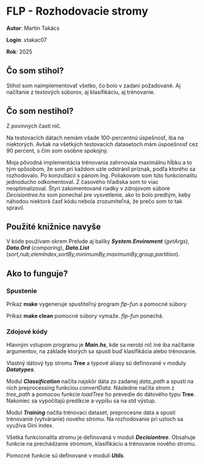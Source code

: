 # FLP - Rozhodovacie stromy
**Autor**: Martin Takács

**Login**: xtakac07

**Rok**: 2025

## Čo som stihol?
Stihol som naimplementovať všetko, čo bolo v zadaní požadované. Aj načítanie z textových súborov, aj klasifikáciu, aj trénovanie.

## Čo som nestihol?
Z povinných častí nič.

Na testovacích dátach nemám všade 100-percentnú úspešnosť, iba na niektorých. Avšak na všetkých testovacích datasetoch mám úspoešnosť cez 90 percent, s čím som osobne spokojný.

Moja pôvodná implementácia trénovania zahrnovala maximálnu hĺbku a to tým spôsobom, že som pri každom uzle odstránil príznak, podľa ktorého sa rozhodovalo. Po konzultácii s pánom Ing. Poliakovom som túto funkcionalitu jednoducho odkomentoval. Z časového hľadiska som to viac neoptimalizoval. Štyri zakomentované riadky v zdrojovom súbore *Decisiontree.hs* som ponechal pre vysvetlenie, ako to bolo predtým, keby náhodou niektorá časť kódu nebola zrozumiteľná, že prečo som to tak spravil.

## Použité knižnice navyše
V kóde používam okrem Prelude aj balíky ***System.Enviroment*** (*getArgs*), ***Data.Ord*** (*comparing*), ***Data.List*** (*sort,nub,elemIndex,sortBy,minimumBy,maximumBy,group,partition*).

## Ako to funguje?
### Spustenie
Príkaz **make** vygeneruje spustiteľný program *flp-fun* a pomocné súbory

Príkaz **make clean** pomocné súbory vymaže. *flp-fun* ponechá.

### Zdojové kódy
Hlavným vstupom programu je ***Main.hs***, kde sa nerobí nič iné iba načítanie argumentov, na základe ktorých sa spustí buď klasifikácia alebo trénovanie.

Vlastný dátový typ stromu **Tree** a typové aliasy sú definované v moduly ***Datatypes***.

Modul ***Classification*** načíta najskôr dáta zo zadanej *data_path* a spustí na nich preprocessing funkciou *convertData*. Následne načíta strom z *tree_path* a pomocou funkcie *loadTree* ho prevedie do dátového typu **Tree**. Nakoniec sa vypočítajú predikcie a vypíšu sa na std výstup.

Modul ***Training*** načíta trénovací dataset, preprocesne dáta a spustí trénovanie (vytváranie) nového stromu. Na rozhodovanie pri uzloch sa využíva Gini index.

Všetka funkcionalita stromu je definovaná v moduli ***Decisiontree***. Obsahuje funkcie na prechádzanie stromom, klasifikáciu a trénovanie nového stromu.

Pomocné funkcie sú definované v moduli ***Utils***.
